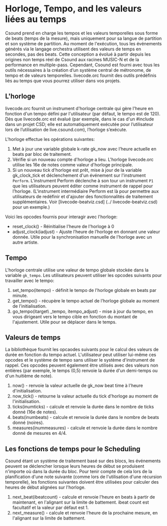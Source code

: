 # Horloge, Tempo, and les valeurs liées au temps

Csound prend en charge les tempos et les valeurs temporelles sous forme de beats (temps de la mesure), mais uniquement pour sa langue de partition et son système de partition. Au moment de l'exécution, tous les événements générés via le langage orchestra utilisent des valeurs de temps en secondes, pas des beats. Cette conception a évolué à partir depuis les origines non temps réel de Csound aux racines MUSIC-N et de la performance en multiple-pass. Cependant, Csound est fourni avec tous les outils nécessaires à la création d’un système central de métronome, de tempo et de valeurs temporelles. livecode.orc fournit des outils prédéfinis liés au temps que vous pourrez utiliser dans vos projets.

## L'horloge

livecode.orc fournit un instrument d'horloge centrale qui gère l'heure en fonction d'un tempo défini par l'utilisateur (par défaut, le tempo est de 120). Dès que livecode.orc est évalué (par exemple, dans le cas d'un #include dans un projet CSD; elle est automatiquement exécutée pour l’utilisateur lors de l’utilisation de live.csound.com), l’horloge s’exécute.

L'horloge effectue les opérations suivantes:

1. Met à jour une variable globale k-rate gk\_now avec l’heure actuelle en beats par bloc de traitement.
2. Vérifie si un nouveau compte d'horloge a lieu. L'horloge livecode.orc utilise les 16e de notes comme valeur d'horloge principale.
3. Si un nouveau tick d'horloge est prêt, mise à jour de la variable gk\_clock\_tick et déclenchement d'un événement sur l'instrument `Perform`. L’instrument Perform déclenche à son tour un instrument `P1` que les utilisateurs peuvent éditer comme instrument de rappel pour l’horloge. (L'instrument intermédiaire Perform est là pour permettre aux utilisateurs de redéfinir et d'ajouter des fonctionnalités de traitement supplémentaires. Voir [livecode-beatviz.csd] (../ livecode-beatviz.csd) pour un exemple.)

Voici les opcodes fournis pour interagir avec l'horloge:

* reset\_clock() - Réinitialise l'heure de l'horloge à 0
* adjust\_clock(iadjust) - Ajuste l’heure de l’horloge en donnant une valeur donnée. Utile pour la synchronisation manuelle de l'horloge avec un autre artiste.

## Tempo

L'horloge centrale utilise une valeur de tempo globale stockée dans la variable `gk_tempo`. Les utilisateurs peuvent utiliser les opcodes suivants pour travailler avec le tempo:

1. set\_tempo(itempo) - définit le tempo de l'horloge globale en beats par minute.
2. get\_tempo() - récupère le tempo actuel de l’horloge globale au moment de l’initialisation.
3. go\_tempo(itarget\ _tempo, itempo\_adjust) - mise à jour du tempo, en vous dirigeant vers le tempo cible en fonction du montant de l'ajustement. Utile pour se déplacer dans le temps.

## Valeurs de temps

La bibliothèque fournit les opcaodes suivants pour le calcul des valeurs de durée en fonction du tempo actuel. L'utilisateur peut utiliser lui-même ces opcodes et le système de tempo sans utiliser le système d'instrument de rappel. Ces opcodes peuvent également être utilisés avec des valeurs non entières (par exemple, le temps (0,5) renvoie la durée d'un demi-temps ou d'un huitième de note).

1. now() - renvoie la valeur actuelle de gk\_now beat time à l'heure d'initialisation.
2. now\_tick() - retourne la valeur actuelle du tick d'horloge au moment de l'initialisation.
3. ticks(inumticks) - calcule et renvoie la durée dans le nombre de ticks donné (16e de notes).
4. beats(inumbeats) - calcule et renvoie la durée dans le nombre de beats donné (noires).
5. measures(inummeasures) - calcule et renvoie la durée dans le nombre donné de mesures en 4/4.

## Les fonctions de temps pour le Scheduling

Csound étant un système de traitement basé sur des blocs, les événements peuvent se déclencher lorsque leurs heures de début se produisent n'importe où dans la durée du bloc. Pour tenir compte de cela lors de la planification d'une note suivante (comme lors de l'utilisation d'une récursion temporelle), les fonctions suivantes doivent être utilisées pour calculer des heures de début alignées sur l'horloge.

1. next\_beat(ibeatcount) - calcule et renvoie l'heure en beats à partir de maintenant, en l'alignant sur la limite de battement. ibeat count est facultatif et la valeur par défaut est 1.
2. next\_measure() - calcule et renvoie l'heure de la prochaine mesure, en l'alignant sur la limite de battement.
